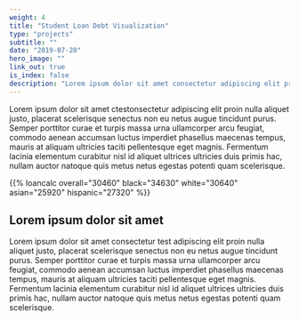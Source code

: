 ```yaml
---
weight: 4
title: "Student Loan Debt Visualization"
type: "projects"
subtitle: ""
date: "2019-07-20"
hero_image: ""
link_out: true
is_index: false
description: "Lorem ipsum dolor sit amet consectetur adipiscing elit proin nulla aliquet justo, placerat scelerisque senectus non eu netus augue tincidunt purus. Semper porttitor curae et turpis massa urna ullamcorper arcu feugiat, commodo aenean accumsan luctus imperdiet phasellus maecenas tempus, mauris at aliquam ultricies taciti pellentesque eget magnis. Fermentum lacinia elementum curabitur nisl id aliquet ultrices ultricies duis primis hac, nullam auctor natoque quis metus netus egestas potenti quam scelerisque."
---
```


Lorem ipsum dolor sit amet ctestonsectetur adipiscing elit proin nulla aliquet justo, placerat scelerisque senectus non eu netus augue tincidunt purus. Semper porttitor curae et turpis massa urna ullamcorper arcu feugiat, commodo aenean accumsan luctus imperdiet phasellus maecenas tempus, mauris at aliquam ultricies taciti pellentesque eget magnis. Fermentum lacinia elementum curabitur nisl id aliquet ultrices ultricies duis primis hac, nullam auctor natoque quis metus netus egestas potenti quam scelerisque.

{{% loancalc overall="30460" black="34630" white="30640" asian="25920" hispanic="27320" %}}

## Lorem ipsum dolor sit amet

Lorem ipsum dolor sit amet consectetur test adipiscing elit proin nulla aliquet justo, placerat scelerisque senectus non eu netus augue tincidunt purus. Semper porttitor curae et turpis massa urna ullamcorper arcu feugiat, commodo aenean accumsan luctus imperdiet phasellus maecenas tempus, mauris at aliquam ultricies taciti pellentesque eget magnis. Fermentum lacinia elementum curabitur nisl id aliquet ultrices ultricies duis primis hac, nullam auctor natoque quis metus netus egestas potenti quam scelerisque.
